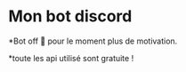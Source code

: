 # Mon bot discord

  *Bot off 📴 pour le moment plus de motivation. 

  *toute les api utilisé sont gratuite !
